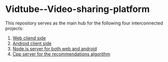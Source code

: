 # Vidtube--Video-sharing-platform

This repository serves as the main hub for the following four interconnected projects:

1. [Web cliend side](https://github.com/maxshabs/project_web.git)
2. [Android client side](https://github.com/eyalg43/project_android.git)
3. [Node.js server for both web and android](https://github.com/OCDev1/VidTube-server.git)
4. [Cpp server for the recommendations algorithm](https://github.com/maxshabs/vidtube-part4.git)
